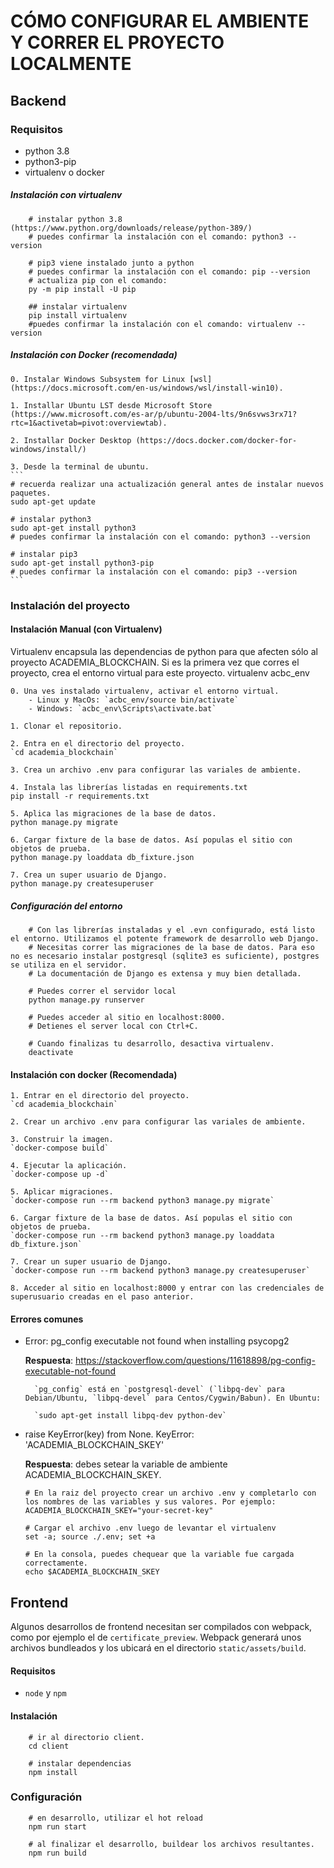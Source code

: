 # CÓMO CONFIGURAR EL AMBIENTE Y CORRER EL PROYECTO LOCALMENTE

## Backend

### Requisitos

- python 3.8
- python3-pip
- virtualenv o docker 


##### Instalación con virtualenv
```
    # instalar python 3.8 (https://www.python.org/downloads/release/python-389/)
    # puedes confirmar la instalación con el comando: python3 --version

    # pip3 viene instalado junto a python
    # puedes confirmar la instalación con el comando: pip --version
    # actualiza pip con el comando: 
    py -m pip install -U pip

    ## instalar virtualenv
    pip install virtualenv
    #puedes confirmar la instalación con el comando: virtualenv --version
```
##### Instalación con Docker (recomendada)

    0. Instalar Windows Subsystem for Linux [wsl] (https://docs.microsoft.com/en-us/windows/wsl/install-win10).
    
    1. Installar Ubuntu LST desde Microsoft Store (https://www.microsoft.com/es-ar/p/ubuntu-2004-lts/9n6svws3rx71?rtc=1&activetab=pivot:overviewtab). 

    2. Installar Docker Desktop (https://docs.docker.com/docker-for-windows/install/)

    3. Desde la terminal de ubuntu.
    ```
    # recuerda realizar una actualización general antes de instalar nuevos paquetes.
    sudo apt-get update

    # instalar python3
    sudo apt-get install python3
    # puedes confirmar la instalación con el comando: python3 --version

    # instalar pip3
    sudo apt-get install python3-pip
    # puedes confirmar la instalación con el comando: pip3 --version
    ```

### Instalación del proyecto

#### Instalación Manual (con Virtualenv)

Virtualenv encapsula las dependencias de python para que afecten sólo al proyecto ACADEMIA_BLOCKCHAIN.
Si es la primera vez que corres el proyecto, crea el entorno virtual para este proyecto.
virtualenv acbc_env

    0. Una ves instalado virtualenv, activar el entorno virtual.
        - Linux y MacOs: `acbc_env/source bin/activate`
        - Windows: `acbc_env\Scripts\activate.bat`
    
    1. Clonar el repositorio.

    2. Entra en el directorio del proyecto.
    `cd academia_blockchain`

    3. Crea un archivo .env para configurar las variales de ambiente.

    4. Instala las librerías listadas en requirements.txt
    pip install -r requirements.txt

    5. Aplica las migraciones de la base de datos. 
    python manage.py migrate

    6. Cargar fixture de la base de datos. Así populas el sitio con objetos de prueba.
    python manage.py loaddata db_fixture.json

    7. Crea un super usuario de Django.
    python manage.py createsuperuser

##### Configuración del entorno

```
    # Con las librerías instaladas y el .evn configurado, está listo el entorno. Utilizamos el potente framework de desarrollo web Django.
    # Necesitas correr las migraciones de la base de datos. Para eso no es necesario instalar postgresql (sqlite3 es suficiente), postgres se utiliza en el servidor.
    # La documentación de Django es extensa y muy bien detallada.
    
    # Puedes correr el servidor local
    python manage.py runserver
    
    # Puedes acceder al sitio en localhost:8000. 
    # Detienes el server local con Ctrl+C. 

    # Cuando finalizas tu desarrollo, desactiva virtualenv.
    deactivate
```

#### Instalación con docker (Recomendada)

    1. Entrar en el directorio del proyecto.
    `cd academia_blockchain`

    2. Crear un archivo .env para configurar las variales de ambiente.

    3. Construir la imagen.
    `docker-compose build`

    4. Ejecutar la aplicación.
    `docker-compose up -d`

    5. Aplicar migraciones.
    `docker-compose run --rm backend python3 manage.py migrate`

    6. Cargar fixture de la base de datos. Así populas el sitio con objetos de prueba.
    `docker-compose run --rm backend python3 manage.py loaddata db_fixture.json`

    7. Crear un super usuario de Django.
    `docker-compose run --rm backend python3 manage.py createsuperuser`

    8. Acceder al sitio en localhost:8000 y entrar con las credenciales de superusuario creadas en el paso anterior.

#### Errores comunes

- Error: pg_config executable not found when installing psycopg2

    **Respuesta**: https://stackoverflow.com/questions/11618898/pg-config-executable-not-found

        `pg_config` está en `postgresql-devel` (`libpq-dev` para Debian/Ubuntu, `libpq-devel` para Centos/Cygwin/Babun). En Ubuntu:

        `sudo apt-get install libpq-dev python-dev`

- raise KeyError(key) from None. KeyError: 'ACADEMIA_BLOCKCHAIN_SKEY'

    **Respuesta**: debes setear la variable de ambiente ACADEMIA_BLOCKCHAIN_SKEY.

    ```
    # En la raiz del proyecto crear un archivo .env y completarlo con los nombres de las variables y sus valores. Por ejemplo:
    ACADEMIA_BLOCKCHAIN_SKEY="your-secret-key"

    # Cargar el archivo .env luego de levantar el virtualenv
    set -a; source ./.env; set +a

    # En la consola, puedes chequear que la variable fue cargada correctamente.
    echo $ACADEMIA_BLOCKCHAIN_SKEY
    ```

## Frontend

Algunos desarrollos de frontend necesitan ser compilados con webpack, como por ejemplo el de `certificate_preview`. Webpack generará unos archivos bundleados y los ubicará en el directorio `static/assets/build`.

#### Requisitos

- `node` y `npm`

#### Instalación

```
    # ir al directorio client.
    cd client

    # instalar dependencias
    npm install
```

### Configuración

```
    # en desarrollo, utilizar el hot reload
    npm run start

    # al finalizar el desarrollo, buildear los archivos resultantes.
    npm run build
```
